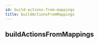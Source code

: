 ```yaml
---
id: build-actions-from-mappings
title: buildActionsFromMappings
---
```


## buildActionsFromMappings
